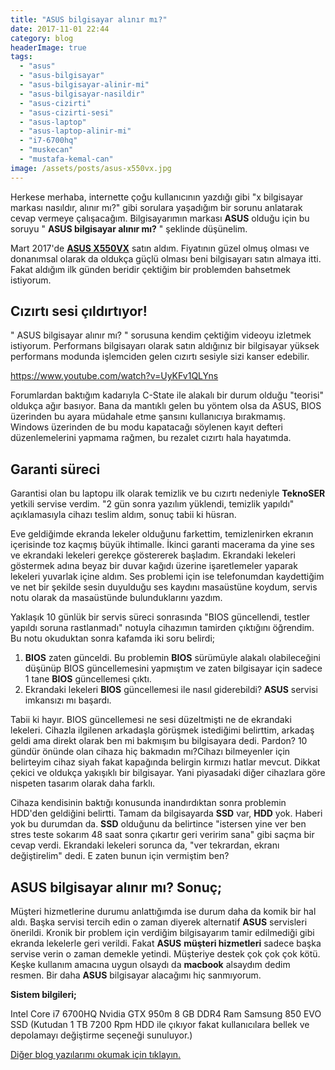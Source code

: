 ```yaml
---
title: "ASUS bilgisayar alınır mı?"
date: 2017-11-01 22:44
category: blog
headerImage: true
tags: 
  - "asus"
  - "asus-bilgisayar"
  - "asus-bilgisayar-alinir-mi"
  - "asus-bilgisayar-nasildir"
  - "asus-cizirti"
  - "asus-cizirti-sesi"
  - "asus-laptop"
  - "asus-laptop-alinir-mi"
  - "i7-6700hq"
  - "muskecan"
  - "mustafa-kemal-can"
image: /assets/posts/asus-x550vx.jpg
---
```


Herkese merhaba, internette çoğu kullanıcının yazdığı gibi "x bilgisayar markası nasıldır, alınır mı?" gibi sorulara yaşadığım bir sorunu anlatarak cevap vermeye çalışacağım. Bilgisayarımın markası **ASUS** olduğu için bu soruyu " **ASUS bilgisayar alınır mı?** " şeklinde düşünelim.

Mart 2017'de **[ASUS X550VX](https://www.asus.com/tr/Laptops/X550VX/)** satın aldım. Fiyatının güzel olmuş olması ve donanımsal olarak da oldukça güçlü olması beni bilgisayarı satın almaya itti. Fakat aldığım ilk günden beridir çektiğim bir problemden bahsetmek istiyorum.

## Cızırtı sesi çıldırtıyor!

" ASUS bilgisayar alınır mı? " sorusuna kendim çektiğim videoyu izletmek istiyorum. Performans bilgisayarı olarak satın aldığınız bir bilgisayar yüksek performans modunda işlemciden gelen cızırtı sesiyle sizi kanser edebilir.

https://www.youtube.com/watch?v=UyKFv1QLYns

Forumlardan baktığım kadarıyla C-State ile alakalı bir durum olduğu "teorisi" oldukça ağır basıyor. Bana da mantıklı gelen bu yöntem olsa da ASUS, BIOS üzerinden bu ayara müdahale etme şansını kullanıcıya bırakmamış. Windows üzerinden de bu modu kapatacağı söylenen kayıt defteri düzenlemelerini yapmama rağmen, bu rezalet cızırtı hala hayatımda.

## Garanti süreci

Garantisi olan bu laptopu ilk olarak temizlik ve bu cızırtı nedeniyle **TeknoSER** yetkili servise verdim. "2 gün sonra yazılım yüklendi, temizlik yapıldı" açıklamasıyla cihazı teslim aldım, sonuç tabii ki hüsran.

Eve geldiğimde ekranda lekeler olduğunu farkettim, temizlenirken ekranın içerisinde toz kaçmış büyük ihtimalle. İkinci garanti macerama da yine ses ve ekrandaki lekeleri gerekçe göstererek başladım. Ekrandaki lekeleri göstermek adına beyaz bir duvar kağıdı üzerine işaretlemeler yaparak lekeleri yuvarlak içine aldım. Ses problemi için ise telefonumdan kaydettiğim ve net bir şekilde sesin duyulduğu ses kaydını masaüstüne koydum, servis notu olarak da masaüstünde bulunduklarını yazdım.

Yaklaşık 10 günlük bir servis süreci sonrasında "BIOS güncellendi, testler yapıldı soruna rastlanmadı" notuyla cihazımın tamirden çıktığını öğrendim. Bu notu okuduktan sonra kafamda iki soru belirdi;

1. **BIOS** zaten günceldi. Bu problemin **BIOS** sürümüyle alakalı olabileceğini düşünüp BIOS güncellemesini yapmıştım ve zaten bilgisayar için sadece 1 tane **BIOS** güncellemesi çıktı.
2. Ekrandaki lekeleri **BIOS** güncellemesi ile nasıl giderebildi? **ASUS** servisi imkansızı mı başardı.

Tabii ki hayır. BIOS güncellemesi ne sesi düzeltmişti ne de ekrandaki lekeleri. Cihazla ilgilenen arkadaşla görüşmek istediğimi belirttim, arkadaş geldi ama direkt olarak ben mi bakmışım bu bilgisayara dedi. Pardon? 10 gündür önünde olan cihaza hiç bakmadın mı?Cihazı bilmeyenler için belirteyim cihaz siyah fakat kapağında belirgin kırmızı hatlar mevcut. Dikkat çekici ve oldukça yakışıklı bir bilgisayar. Yani piyasadaki diğer cihazlara göre nispeten tasarım olarak daha farklı.

Cihaza kendisinin baktığı konusunda inandırdıktan sonra problemin HDD'den geldiğini belirtti. Tamam da bilgisayarda **SSD** var, **HDD** yok. Haberi yok bu durumdan da. **SSD** olduğunu da belirtince "istersen yine ver ben stres teste sokarım 48 saat sonra çıkartır geri veririm sana" gibi saçma bir cevap verdi. Ekrandaki lekeleri sorunca da, "ver tekrardan, ekranı değiştirelim" dedi. E zaten bunun için vermiştim ben?

## ASUS bilgisayar alınır mı? Sonuç;

Müşteri hizmetlerine durumu anlattığımda ise durum daha da komik bir hal aldı. Başka servisi tercih edin o zaman diyerek alternatif **ASUS** servisleri önerildi. Kronik bir problem için verdiğim bilgisayarım tamir edilmediği gibi ekranda lekelerle geri verildi. Fakat **ASUS** **müşteri hizmetleri** sadece başka servise verin o zaman demekle yetindi. Müşteriye destek çok çok çok kötü. Keşke kullanım amacına uygun olsaydı da **macbook** alsaydım dedim resmen. Bir daha **ASUS** bilgisayar alacağımı hiç sanmıyorum.

**Sistem bilgileri;**

Intel Core i7 6700HQ Nvidia GTX 950m 8 GB DDR4 Ram Samsung 850 EVO SSD (Kutudan 1 TB 7200 Rpm HDD ile çıkıyor fakat kullanıcılara bellek ve depolamayı değiştirme seçeneği sunuluyor.)

[Diğer blog yazılarımı okumak için tıklayın.](https://mustafakemalcan.com)
